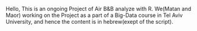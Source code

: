 Hello,
This is an ongoing Project of Air B&B analyze with R.
We(Matan and Maor) working on the Project as a part of a Big-Data course in Tel Aviv University,
and hence the content is in hebrew(exept of the script).
